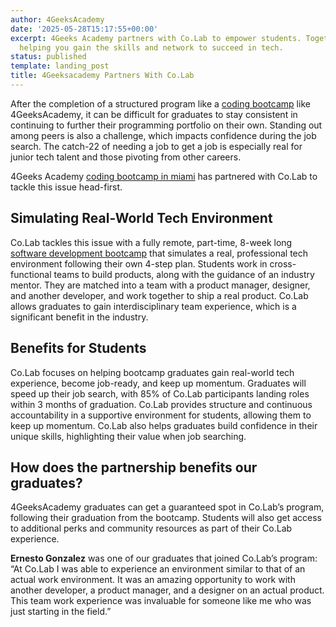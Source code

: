 ```yaml
---
author: 4GeeksAcademy
date: '2025-05-28T15:17:55+00:00'
excerpt: 4Geeks Academy partners with Co.Lab to empower students. Together, we’re
  helping you gain the skills and network to succeed in tech.
status: published
template: landing_post
title: 4Geeksacademy Partners With Co.Lab
---
```

After the completion of a structured program like a [coding bootcamp](https://4geeksacademy.com/us/coding-bootcamp) like 4GeeksAcademy, it can be difficult for graduates to stay consistent in continuing to further their programming portfolio on their own. Standing out among peers is also a challenge, which impacts confidence during the job search. The catch-22 of needing a job to get a job is especially real for junior tech talent and those pivoting from other careers. 

4Geeks Academy [coding bootcamp in miami](https://4geeksacademy.com/us/coding-campus/coding-bootcamp-miami) has partnered with Co.Lab to tackle this issue head-first.

## Simulating Real-World Tech Environment

Co.Lab tackles this issue with a fully remote, part-time, 8-week long [software development bootcamp](https://www.joincolab.io/software-development-bootcamp) that simulates a real, professional tech environment following their own 4-step plan. Students work in cross-functional teams to build products, along with the guidance of an industry mentor. They are matched into a team with a product manager, designer, and another developer, and work together to ship a real product. Co.Lab allows graduates to gain interdisciplinary team experience, which is a significant benefit in the industry.

## Benefits for Students

Co.Lab focuses on helping bootcamp graduates gain real-world tech experience, become job-ready, and keep up momentum. Graduates will speed up their job search, with 85% of Co.Lab participants landing roles within 3 months of graduation. Co.Lab provides structure and continuous accountability in a supportive environment for students, allowing them to keep up momentum. Co.Lab also helps graduates build confidence in their unique skills, highlighting their value when job searching.

## How does the partnership benefits our graduates?

4GeeksAcademy graduates can get a guaranteed spot in Co.Lab’s program, following their graduation from the bootcamp. Students will also get access to additional perks and community resources as part of their Co.Lab experience. 

**Ernesto Gonzalez** was one of our graduates that joined Co.Lab’s program: “At Co.Lab I was able to experience an environment similar to that of an actual work environment. It was an amazing opportunity to work with another developer, a product manager, and a designer on an actual product. This team work experience was invaluable for someone like me who was just starting in the field.”